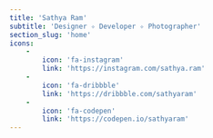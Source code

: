 ```yaml
---
title: 'Sathya Ram'
subtitle: 'Designer ✧ Developer ✧ Photographer'
section_slug: 'home'
icons:
    -
        icon: 'fa-instagram'
        link: 'https://instagram.com/sathya.ram'
    -
        icon: 'fa-dribbble'
        link: 'https://dribbble.com/sathyaram'
    -
        icon: 'fa-codepen'
        link: 'https://codepen.io/sathyaram'
---
```


